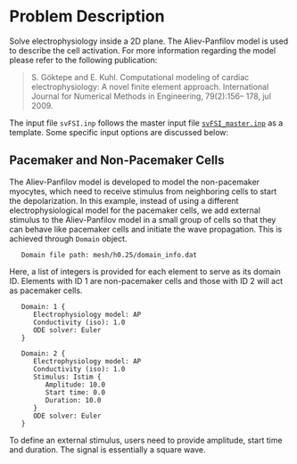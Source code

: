 
# **Problem Description**

Solve electrophysiology inside a 2D plane. The Aliev-Panfilov model is used to describe the cell activation. For more information regarding the model please refer to the following publication:

> S. Göktepe and E. Kuhl. Computational modeling of cardiac electrophysiology: A novel finite
> element approach. International Journal for Numerical Methods in Engineering, 79(2):156–
> 178, jul 2009.

The input file `svFSI.inp` follows the master input file [`svFSI_master.inp`](./svFSI_master.inp) as a template. Some specific input options are discussed below:

## Pacemaker and Non-Pacemaker Cells

The Aliev-Panfilov model is developed to model the non-pacemaker myocytes, which need to receive stimulus from neighboring cells to start the depolarization. In this example, instead of using a different electrophysiological model for the pacemaker cells, we add external stimulus to the Aliev-Panfilov model in a small group of cells so that they can behave like pacemaker cells and initiate the wave propagation. This is achieved through `Domain` object. 

```
   Domain file path: mesh/h0.25/domain_info.dat
```

Here, a list of integers is provided for each element to serve as its domain ID. Elements with ID 1 are non-pacemaker cells and those with ID 2 will act as pacemaker cells.

```
   Domain: 1 {
      Electrophysiology model: AP
      Conductivity (iso): 1.0
      ODE solver: Euler
   }

   Domain: 2 {
      Electrophysiology model: AP
      Conductivity (iso): 1.0
      Stimulus: Istim {
         Amplitude: 10.0
         Start time: 0.0
         Duration: 10.0
      }
      ODE solver: Euler
   }
```

To define an external stimulus, users need to provide amplitude, start time and duration. The signal is essentially a square wave.

